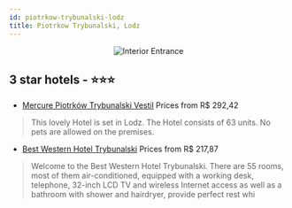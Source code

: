 ```yaml
---
id: piotrkow-trybunalski-lodz
title: Piotrkow Trybunalski, Lodz
---
```


<center><img src="https://i.travelapi.com/hotels/6000000/5060000/5059000/5058964/ddfb8cb3_b.jpg" alt="Interior Entrance" /></center>


##  3 star hotels - ⭐️⭐️⭐️

-    [Mercure Piotrków Trybunalski Vestil](https://us.hurb.com/hotels/piotrkow-trybunalski/mercure-piotrkow-trybunalski-vestil-JNP-JP822117?cmp=18055) Prices from R$ 292,42
   > This lovely Hotel is set in Lodz. The Hotel consists of 63 units. No pets are allowed on the premises. 
-    [Best Western Hotel Trybunalski](https://us.hurb.com/hotels/piotrkow-trybunalski/best-western-hotel-trybunalski-JNP-JP253987?cmp=18055) Prices from R$ 217,87
   > Welcome to the Best Western Hotel Trybunalski. There are 55 rooms, most of them air-conditioned, equipped with a working desk, telephone, 32-inch LCD TV and wireless Internet access as well as a bathroom with shower and hairdryer, provide perfect rest whi
